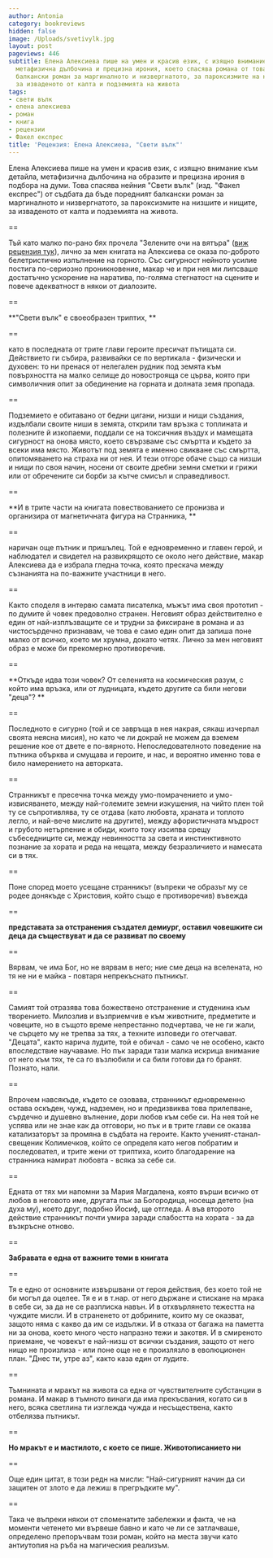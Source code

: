 ```yaml
---
author: Antonia
category: bookreviews
hidden: false
image: /Uploads/svetivylk.jpg
layout: post
pageviews: 446
subtitle: Елена Алексиева пише на умен и красив език, с изящно внимание към детайла,
  метафизична дълбочина и прецизна ирония, което спасява романа от това да е поредния
  балкански роман за маргиналното и низвергнатото, за пароксизмите на низшите и нищите,
  за изваденото от калта и подземията на живота
tags:
- свети вълк
- елена алексиева
- роман
- книга
- рецензии
- Факел експрес
title: 'Рецензия: Елена Алексиева, "Свети вълк"'
---
```


Елена Алексиева пише на умен и красив език, с изящно внимание към детайла, метафизична дълбочина на образите и прецизна ирония в подбора на думи. Това спасява нейния "Свети вълк" (изд. "Факел експрес") от съдбата да бъде поредният балкански роман за маргиналното и низвергнатото, за пароксизмите на низшите и нищите, за изваденото от калта и подземията на живота. 

\==

Тъй като малко по-рано бях прочела "Зелените очи на вятъра" ([виж рецензия тук](https://literaturnirazgovori.com/bookreviews/2019/01/21/20-33-%D0%B7%D0%B4%D1%80%D0%B0%D0%B2%D0%BA%D0%B0-%D0%B5%D0%B2%D1%82%D0%B8%D0%BC%D0%BE%D0%B2%D0%B0-%D0%B7%D0%B5%D0%BB%D0%B5%D0%BD%D0%B8%D1%82%D0%B5-%D0%BE%D1%87%D0%B8-%D0%BD%D0%B0-%D0%B2%D1%8F%D1%82%D1%8A%D1%80%D0%B0.html)), лично за мен книгата на Алексиева се оказа по-доброто белетристично изпълнение на горното. Със сигурност нейното усилие постига по-сериозно проникновение, макар че и при нея ми липсваше достатъчно ускорение на наратива, по-голяма стегнатост на сцените и повече адекватност в някои от диалозите.

\==

**"Свети вълк" е своеобразен триптих, **

\==

като в последната от трите глави героите пресичат пътищата си. Действието ги събира, развивайки се по вертикала - физически и духовен: то ни пренася от нелегален рудник под земята към повърхността на малко селище до новострояща се църва, която при символичния опит за обединение на горната и долната земя пропада.

\==

Подземието е обитавано от бедни цигани, низши и нищи създания, издълбали своите ниши в земята, открили там връзка с топлината и полезните й изкопаеми, поддали се на токсичния въздух и мамещата сигурност на онова място, което свързваме със смъртта и където за всеки има място. Животът под земята е именно свикване със смъртта, опитомяването на страха ни от нея. И тези отгоре обаче също са низши и нищи по своя начин, носени от своите дребни земни сметки и грижи или от обречените си борби за кътче смисъл и справедливост.

\==

**И в трите части на книгата повествованието се пронизва и организира от магнетичната фигура на Странника, **

\==

наричан още пътник и пришълец. Той е едновременно и главен герой, и наблюдател и свидетел на развихрящото се около него действие, макар Алексиева да е избрала гледна точка, която прескача между съзнанията на по-важните участници в него. 

\==

Както споделя в интервю самата писателка, мъжът има своя прототип -  по думите й човек предоволно странен. Неговият образ действително е един от най-изплъзващите се и трудни за фиксиране в романа и аз чистосърдечно признавам, че това е само един опит да запиша поне малко от всичко, което ми хрумна, докато четях. Лично за мен неговият образ е може би прекомерно противоречив. 

\==

**Откъде идва този човек? От селенията на космическия разум, с който има връзка, или от лудницата, където другите са били негови "деца"? **

\==

Последното е сигурно (той и се завръща в нея накрая, сякаш изчерпал своята неясна мисия), но като че ли докрай не можем да вземем решение кое от двете е по-вярното. Непоследователното поведение на пътника обърква и смущава и героите, и нас, и вероятно именно това е било намерението на авторката. 

\==

Странникът е пресечна точка между умо-помрачението и умо-извисяването, между най-големите земни изкушения, на чийто плен той ту се съпротивлява, ту се отдава (като любовта, храната и топлото легло, и най-вече мислите на другите), между афористичната мъдрост и грубото нетърпение и обиди, които току изсипва срещу събеседниците си, между невинността за света и инстинктивното познание за хората и реда на нещата, между безразличието и намесата си в тях.

\==

Поне според моето усещане странникът (въпреки че образът му се родее донякъде с Христовия, който също е противоречив) въвежда 

\==

**представата за отстранения създател демиург, оставил човешките си деца да съществуват и да се развиват по своему**

\==

Вярвам, че има Бог, но не вярвам в него; ние сме деца на вселената, но тя не ни е майка - повтаря непрекъснато пътникът. 

\==

Самият той отразява това божествено отстранение и студенина към творението. Милозлив и възприемчив е към животните, предметите и човеците, но в същото време непрестанно подчертава, че не ги жали, че сърцето му не трепва за тях, а техните изповеди го отегчават. "Децата", както нарича лудите, той е обичал - само че не особено, както впоследствие научаваме. Но пък заради тази малка искрица внимание от него към тях, те са го възлюбили и са били готови да го бранят. Познато, нали. 

\==

Впрочем навсякъде, където се озовава, странникът едновременно остава оскъден, чужд, надземен, но и предизвиква това прилепване, сърдечно и душевно вълнение, дори любов към себе си. На нея той не успява или не знае как да отговори, но пък и в трите глави се оказва катализаторът за промяна в съдбата на героите. Както ученият-станал-свещеник Колимечков, който се определя като негов побратим и последовател, и трите жени от триптиха, които благодарение на странника намират любовта - всяка за себе си. 

\==

Едната от тях ми напомни за Мария Магдалена, която върши всичко от любов в неговото име, другата пък за Богородица, носеща детето (на духа му), което друг, подобно Йосиф, ще отгледа. А във второто действие странникът почти умира заради слабостта на хората - за да възкръсне отново. 

\==

**Забравата е една от важните теми в книгата**

\==

Тя е едно от основните извършвани от героя действия, без което той не би могъл да оцелее. Тя е и в т.нар. от него държане и стискане на мрака в себе си, за да не се разплиска навън. И в отхвърлянето тежестта на чуждите мисли. И в страненето от добрините, които му се оказват, защото няма с какво да им се издължи. И в отказа от багажа на паметта ни за онова, което много често напразно тежи и закотвя. И в смиреното приемане, че човекът е най-низш от всички създания, защото от него нищо не произлиза - или поне още не е произлязло в еволюционен план. "Днес ти, утре аз", както каза един от лудите.

\==

Тъмнината и мракът на живота са една от чувствителните субстанции в романа. И макар в тъмното винаги да има прекъсвания, когато си в него, всяка светлина ти изглежда чужда и несъществена, както отбелязва пътникът. 

\==

**Но мракът е и мастилото, с което се пише. Животописанието ни**

\==

Още един цитат, в този редн на мисли: "Най-сигурният начин да си защитен от злото е да лежиш в прегръдките му".

\==

Така че въпреки някои от споменатите забележки и факта, че на моменти четенето ми вървеше бавно и като че ли се затлачваше, определено препоръчвам този роман, който на места звучи като антиутопия на ръба на магическия реализъм.